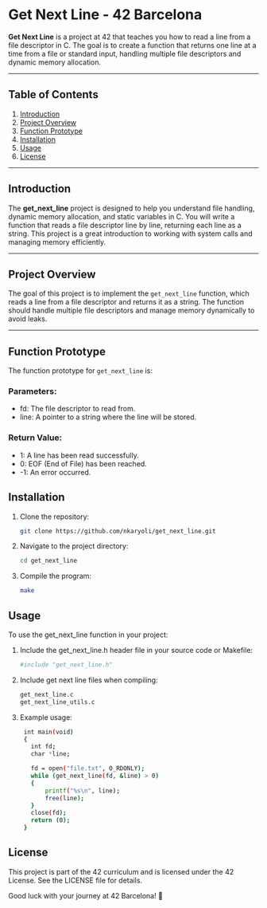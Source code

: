 # Get Next Line - 42 Barcelona

**Get Next Line** is a project at 42 that teaches you how to read a line from a file descriptor in C. The goal is to create a function that returns one line at a time from a file or standard input, handling multiple file descriptors and dynamic memory allocation.

---

## Table of Contents
1. [Introduction](#introduction)
2. [Project Overview](#project-overview)
3. [Function Prototype](#function-prototype)
4. [Installation](#installation)
5. [Usage](#usage)
6. [License](#license)

---

## Introduction

The **get_next_line** project is designed to help you understand file handling, dynamic memory allocation, and static variables in C. You will write a function that reads a file descriptor line by line, returning each line as a string. This project is a great introduction to working with system calls and managing memory efficiently.

---

## Project Overview

The goal of this project is to implement the `get_next_line` function, which reads a line from a file descriptor and returns it as a string. The function should handle multiple file descriptors and manage memory dynamically to avoid leaks.

---

## Function Prototype

The function prototype for `get_next_line` is:

### Parameters:

- fd: The file descriptor to read from.
- line: A pointer to a string where the line will be stored.

### Return Value:
- 1: A line has been read successfully.
- 0: EOF (End of File) has been reached.
- -1: An error occurred.

## Installation

1. Clone the repository:
   ```bash
   git clone https://github.com/nkaryoli/get_next_line.git

2. Navigate to the project directory:
   ```bash
   cd get_next_line

3. Compile the program:
   ```bash
   make

## Usage
To use the get_next_line function in your project:

1. Include the get_next_line.h header file in your source code or Makefile:
   ```bash
   #include "get_next_line.h"

2. Include get next line files when compiling:
   ```bash
   get_next_line.c
   get_next_line_utils.c

3. Example usage:
   ```bash
    int main(void)
    {
      int fd;
      char *line;

      fd = open("file.txt", O_RDONLY);
      while (get_next_line(fd, &line) > 0)
      {
          printf("%s\n", line);
          free(line);
      }
      close(fd);
      return (0);
    }

## License
This project is part of the 42 curriculum and is licensed under the 42 License. See the LICENSE file for details.

Good luck with your journey at 42 Barcelona! 🚀
